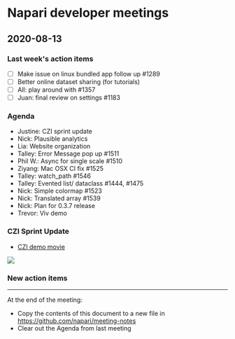 # Napari developer meetings

## 2020-08-13

### Last week's action items
- [ ] Make issue on linux bundled app follow up #1289
- [ ] Better online dataset sharing (for tutorials)
- [ ] All: play around with #1357
- [ ] Juan: final review on settings #1183

### Agenda

- Justine: CZI sprint update
- Nick: Plausible analytics
- Lia: Website organization
- Talley: Error Message pop up #1511
- Phil W.: Async for single scale #1510
- Ziyang: Mac OSX CI fix #1525
- Talley: watch_path #1546
- Talley: Evented list/ dataclass #1444, #1475
- Nick: Simple colormap #1523
- Nick: Translated array #1539
- Nick: Plan for 0.3.7 release
- Trevor: Viv demo


### CZI Sprint Update
- [CZI demo movie](https://drive.google.com/file/d/162lVuJtpPlevfivVb-iAYVyeQF3vGh47/view)

![](https://i.imgur.com/jOcSYXv.png)

### New action items

------

At the end of the meeting:
- Copy the contents of this document to a new file in https://github.com/napari/meeting-notes
- Clear out the Agenda from last meeting

